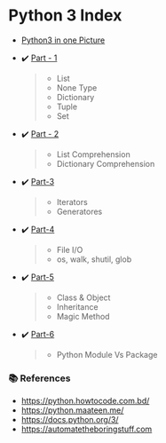 # Python 3 Index

* [Python3 in one Picture](https://github.com/aminul788/NSL-RAShip-Programm/blob/main/Deep-Learning-Guide/Python3/python3_in_one_pic.png)
* :heavy_check_mark: [Part - 1](https://github.com/aminul788/NSL-RAShip-Programm/blob/main/Deep-Learning-Guide/Python3/python3_intro_part_1.ipynb)
   >* List
   >* None Type
   >* Dictionary
   >* Tuple
   >* Set

* :heavy_check_mark: [Part - 2]()
   >* List Comprehension
   >* Dictionary Comprehension

* :heavy_check_mark: [Part-3]()
  >* Iterators
  >* Generatores

* :heavy_check_mark: [Part-4]()
  >* File I/O
  >* os, walk, shutil, glob

* :heavy_check_mark: [Part-5]()
  >* Class & Object
  >* Inheritance
  >* Magic Method

* :heavy_check_mark: [Part-6]()
  >* Python Module Vs Package
  
###  :books: References
  * https://python.howtocode.com.bd/
  * https://python.maateen.me/
  * https://docs.python.org/3/
  * https://automatetheboringstuff.com

